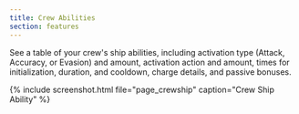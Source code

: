 ```yaml
---
title: Crew Abilities
section: features
---
```


See a table of your crew's ship abilities, including activation type (Attack, Accuracy, or Evasion) and amount, activation action and amount, times for initialization, duration, and cooldown, charge details, and passive bonuses.

{% include screenshot.html file="page_crewship" caption="Crew Ship Ability" %}
